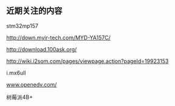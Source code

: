

## 近期关注的内容

stm32mp157


http://down.myir-tech.com/MYD-YA157C/


http://download.100ask.org/


http://wiki.i2som.com/pages/viewpage.action?pageId=19923153


i.mx6ull

www.openedv.com/

树莓派4B+


